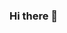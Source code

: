 ### Hi there 👋

<!--
**hentesandreea/hentesandreea** is a ✨ _special_ ✨ repository because its `README.md` (this file) appears on your GitHub profile.

Here are some ideas to get you started:


- 🌱 I’m currently learning economic informatics
- You can reach on my LinkedIn profile:https://www.linkedin.com/in/andreea-hente%C8%99-1a90aa218?lipi=urn%3Ali%3Apage%3Ad_flagship3_profile_view_base_contact_details%3BCSx0urCQSkGKNx1YYbIlvQ%3D%3D
- 😄 Pronouns:she/her

-->
